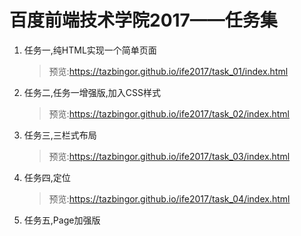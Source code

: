 # 百度前端技术学院2017——任务集

1. 任务一,纯HTML实现一个简单页面

   > 预览:https://tazbingor.github.io/ife2017/task_01/index.html

2. 任务二,任务一增强版,加入CSS样式

   > 预览:https://tazbingor.github.io/ife2017/task_02/index.html

3. 任务三,三栏式布局

   > 预览:https://tazbingor.github.io/ife2017/task_03/index.html

4. 任务四,定位

   >预览:https://tazbingor.github.io/ife2017/task_04/index.html

5. 任务五,Page加强版
